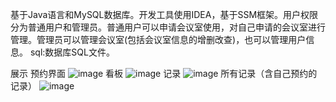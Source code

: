 基于Java语言和MySQL数据库。开发工具使用IDEA，基于SSM框架。用户权限分为普通用户和管理员。普通用户可以申请会议室使用，对自己申请的会议室进行管理。管理员可以管理会议室(包括会议室信息的增删改查)，也可以管理用户信息。 sql:数据库SQL文件。

展示
预约界面
![image](https://user-images.githubusercontent.com/70988125/172509333-c3af191b-2371-44e2-9827-baf32d29fa5e.png)
看板
![image](https://user-images.githubusercontent.com/70988125/172509391-c9e6bde5-81df-4dcc-9e9a-9cb678d9199a.png)
记录
![image](https://user-images.githubusercontent.com/70988125/172509415-4b29ca4a-9d7f-48ce-825e-966d98150ff2.png)
所有记录（含自己预约的记录）
![image](https://user-images.githubusercontent.com/70988125/172509477-10c5dbf0-b945-4b24-b451-561785a2d6b8.png)
